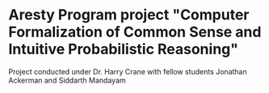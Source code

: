 # Aresty Program project "Computer Formalization of Common Sense and Intuitive Probabilistic Reasoning"
Project conducted under Dr. Harry Crane with fellow students Jonathan Ackerman and Siddarth Mandayam
